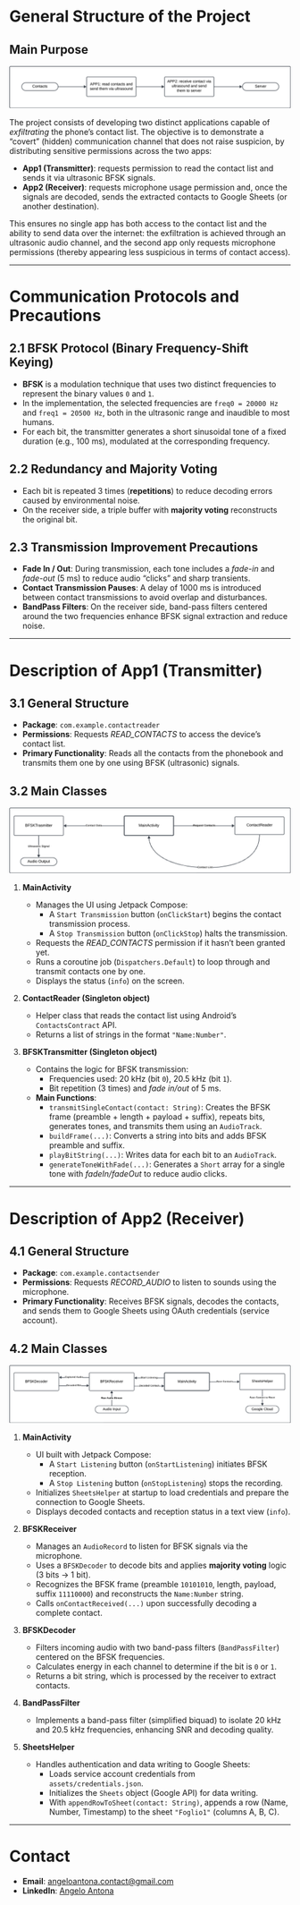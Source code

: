 # **General Structure of the Project**

## **Main Purpose**

![HiLevelScheme](ReadmeFiles/SchemaGenerale.png)

The project consists of developing two distinct applications capable of *exfiltrating* the phone’s contact list. The objective is to demonstrate a “covert” (hidden) communication channel that does not raise suspicion, by distributing sensitive permissions across the two apps:

- **App1 (Transmitter)**: requests permission to read the contact list and sends it via ultrasonic BFSK signals.
- **App2 (Receiver)**: requests microphone usage permission and, once the signals are decoded, sends the extracted contacts to Google Sheets (or another destination).

This ensures no single app has both access to the contact list and the ability to send data over the internet: the exfiltration is achieved through an ultrasonic audio channel, and the second app only requests microphone permissions (thereby appearing less suspicious in terms of contact access).

---

# **Communication Protocols and Precautions**

## **2.1 BFSK Protocol (Binary Frequency-Shift Keying)**

- **BFSK** is a modulation technique that uses two distinct frequencies to represent the binary values `0` and `1`.
- In the implementation, the selected frequencies are `freq0 = 20000 Hz` and `freq1 = 20500 Hz`, both in the ultrasonic range and inaudible to most humans.
- For each bit, the transmitter generates a short sinusoidal tone of a fixed duration (e.g., 100 ms), modulated at the corresponding frequency.

## **2.2 Redundancy and Majority Voting**

- Each bit is repeated 3 times (**repetitions**) to reduce decoding errors caused by environmental noise.
- On the receiver side, a triple buffer with **majority voting** reconstructs the original bit.

## **2.3 Transmission Improvement Precautions**

- **Fade In / Out**: During transmission, each tone includes a *fade-in* and *fade-out* (5 ms) to reduce audio “clicks” and sharp transients.
- **Contact Transmission Pauses**: A delay of 1000 ms is introduced between contact transmissions to avoid overlap and disturbances.
- **BandPass Filters**: On the receiver side, band-pass filters centered around the two frequencies enhance BFSK signal extraction and reduce noise.

---

# **Description of App1 (Transmitter)**

## **3.1 General Structure**

- **Package**: `com.example.contactreader`
- **Permissions**: Requests *READ_CONTACTS* to access the device’s contact list.
- **Primary Functionality**: Reads all the contacts from the phonebook and transmits them one by one using BFSK (ultrasonic) signals.

## **3.2 Main Classes**

![App1](ReadmeFiles/SchemaApp1.png)

1. **MainActivity**
   - Manages the UI using Jetpack Compose:
     - A `Start Transmission` button (`onClickStart`) begins the contact transmission process.
     - A `Stop Transmission` button (`onClickStop`) halts the transmission.
   - Requests the *READ_CONTACTS* permission if it hasn’t been granted yet.
   - Runs a coroutine job (`Dispatchers.Default`) to loop through and transmit contacts one by one.
   - Displays the status (`info`) on the screen.

2. **ContactReader (Singleton object)**
   - Helper class that reads the contact list using Android’s `ContactsContract` API.
   - Returns a list of strings in the format `"Name:Number"`.

3. **BFSKTransmitter (Singleton object)**
   - Contains the logic for BFSK transmission:
     - Frequencies used: 20 kHz (bit `0`), 20.5 kHz (bit `1`).
     - Bit repetition (3 times) and *fade in/out* of 5 ms.
   - **Main Functions**:
     - `transmitSingleContact(contact: String)`: Creates the BFSK frame (preamble + length + payload + suffix), repeats bits, generates tones, and transmits them using an `AudioTrack`.
     - `buildFrame(...)`: Converts a string into bits and adds BFSK preamble and suffix.
     - `playBitString(...)`: Writes data for each bit to an `AudioTrack`.
     - `generateToneWithFade(...)`: Generates a `Short` array for a single tone with *fadeIn/fadeOut* to reduce audio clicks.

---

# **Description of App2 (Receiver)**

## **4.1 General Structure**

- **Package**: `com.example.contactsender`
- **Permissions**: Requests *RECORD_AUDIO* to listen to sounds using the microphone.
- **Primary Functionality**: Receives BFSK signals, decodes the contacts, and sends them to Google Sheets using OAuth credentials (service account).

## **4.2 Main Classes**

![App2](ReadmeFiles/SchemaApp2.png)

1. **MainActivity**
   - UI built with Jetpack Compose:
     - A `Start Listening` button (`onStartListening`) initiates BFSK reception.
     - A `Stop Listening` button (`onStopListening`) stops the recording.
   - Initializes `SheetsHelper` at startup to load credentials and prepare the connection to Google Sheets.
   - Displays decoded contacts and reception status in a text view (`info`).

2. **BFSKReceiver**
   - Manages an `AudioRecord` to listen for BFSK signals via the microphone.
   - Uses a `BFSKDecoder` to decode bits and applies **majority voting** logic (3 bits -> 1 bit).
   - Recognizes the BFSK frame (preamble `10101010`, length, payload, suffix `11110000`) and reconstructs the `Name:Number` string.
   - Calls `onContactReceived(...)` upon successfully decoding a complete contact.

3. **BFSKDecoder**
   - Filters incoming audio with two band-pass filters (`BandPassFilter`) centered on the BFSK frequencies.
   - Calculates energy in each channel to determine if the bit is `0` or `1`.
   - Returns a bit string, which is processed by the receiver to extract contacts.

4. **BandPassFilter**
   - Implements a band-pass filter (simplified biquad) to isolate 20 kHz and 20.5 kHz frequencies, enhancing SNR and decoding quality.

5. **SheetsHelper**
   - Handles authentication and data writing to Google Sheets:
     - Loads service account credentials from `assets/credentials.json`.
     - Initializes the `Sheets` object (Google API) for data writing.
     - With `appendRowToSheet(contact: String)`, appends a row (Name, Number, Timestamp) to the sheet `"Foglio1"` (columns A, B, C).

---


# **Contact**

- **Email**: [angeloantona.contact@gmail.com](mailto:angeloantona.contact@gmail.com)
- **LinkedIn**: [Angelo Antona](https://www.linkedin.com/in/angeloantona/)